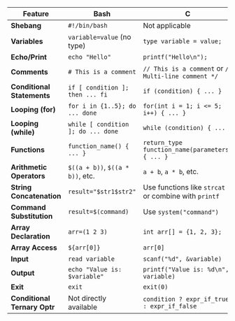 

| Feature                       | Bash                                 | C                                                     |
|-------------------------------|--------------------------------------|-------------------------------------------------------|
| **Shebang**                   | `#!/bin/bash`                        | Not applicable                                        |
| **Variables**                 | `variable=value` (no type)           | `type variable = value;`                              |
| **Echo/Print**                | `echo "Hello"`                       | `printf("Hello\n");`                                  |
| **Comments**                  | `# This is a comment`                | `// This is a comment` or `/* Multi-line comment */`  |
| **Conditional Statements**    | `if [ condition ]; then ... fi`      | `if (condition) { ... }`                              |
| **Looping (for)**             | `for i in {1..5}; do ... done`       | `for(int i = 1; i <= 5; i++) { ... }`                 |
| **Looping (while)**           | `while [ condition ]; do ... done`   | `while (condition) { ... }`                           |
| **Functions**                 | `function_name() { ... }`            | `return_type function_name(parameters) { ... }`       |
| **Arithmetic Operators**      | `$((a + b))`, `$((a * b))`, etc.     | `a + b`, `a * b`, etc.                                |
| **String Concatenation**      | `result="$str1$str2"`                | Use functions like `strcat` or combine with `printf`  |
| **Command Substitution**      | `result=$(command)`                  | Use `system("command")`                               |
| **Array Declaration**         | `arr=(1 2 3)`                        | `int arr[] = {1, 2, 3};`                              |
| **Array Access**              | `${arr[0]}`                          | `arr[0]`                                              |
| **Input**                     | `read variable`                      | `scanf("%d", &variable)`                              |
| **Output**                    | `echo "Value is: $variable"`         | `printf("Value is: %d\n", variable)`                  |
| **Exit**                      | `exit`                               | `exit(0)`                                             |
| **Conditional Ternary Optr**  | Not directly available               | `condition ? expr_if_true : expr_if_false`            |

